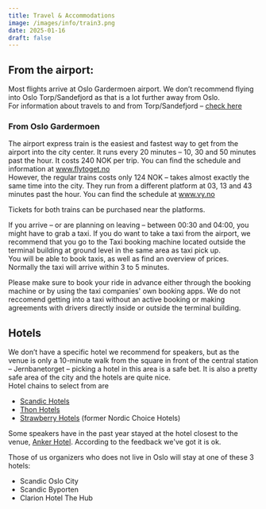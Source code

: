 ```yaml
---
title: Travel & Accommodations
image: /images/info/train3.png
date: 2025-01-16
draft: false
---
```

## From the airport:
Most flights arrive at Oslo Gardermoen airport. We don’t recommend flying into Oslo Torp/Sandefjord as that is a lot further away from Oslo.  
For information about travels to and from Torp/Sandefjord – <a href="https://www.torp.no/en/frontpage/?lang=en_GB" target="_blank">check here</a>
### From Oslo Gardermoen
The airport express train is the easiest and fastest way to get from the airport into the city center. It runs every 20 minutes – 10, 30 and 50 minutes past the hour. It costs 240 NOK per trip. You can find the schedule and information at <a href="https://flytoget.no/reiseinformasjon/praktisk-informasjon/tog-fra-gardermoen-til-oslo/" target="_blank">www.flytoget.no</a>  
However, the regular trains costs only 124 NOK – takes almost exactly the same time into the city. They run from a different platform at 03, 13 and 43 minutes past the hour. You can find the schedule at <a href="www.vy.no" target="_blank">www.vy.no</a>

Tickets for both trains can be purchased near the platforms.

If you arrive – or are planning on leaving – between 00:30 and 04:00, you might have to grab a taxi. If you do want to take a taxi from the airport, we recommend that you go to the Taxi booking machine located outside the terminal building at ground level in the same area as taxi pick up.  
You will be able to book taxis, as well as find an overview of prices. Normally the taxi will arrive within 3 to 5 minutes.

Please make sure to book your ride in advance either through the booking machine or by using the taxi companies' own booking apps. We do not reccomend getting into a taxi without an active booking or making agreements with drivers directly inside or outside the terminal building.
## Hotels
We don’t have a specific hotel we recommend for speakers, but as the venue is only a 10-minute walk from the square in front of the central station – Jernbanetorget – picking a hotel in this area is a safe bet. It is also a pretty safe area of the city and the hotels are quite nice.  
Hotel chains to select from are 
* <a href="https://www.scandichotels.com/" target="_blank">Scandic Hotels</a>
* <a href="www.thonhotels.com" target="_blank">Thon Hotels</a>
* <a href="https://www.strawberryhotels.com/" target="_blank">Strawberry Hotels</a> (former Nordic Choice Hotels)

Some speakers have in the past year stayed at the hotel closest to the venue, <a href="https://anker-hotel.no/" target="_blank">Anker Hotel</a>. According to the feedback we've got it is ok.

Those of us organizers who does not live in Oslo will stay at one of these 3 hotels:
* Scandic Oslo City
* Scandic Byporten
* Clarion Hotel The Hub